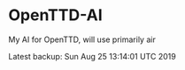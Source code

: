 # OpenTTD-AI
My AI for OpenTTD, will use primarily air

Latest backup: Sun Aug 25 13:14:01 UTC 2019
